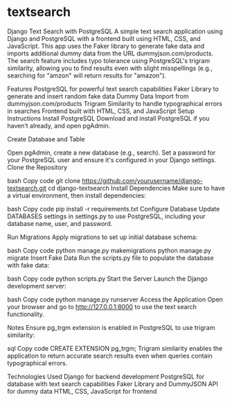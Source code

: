 # textsearch
Django Text Search with PostgreSQL
A simple text search application using Django and PostgreSQL with a frontend built using HTML, CSS, and JavaScript. This app uses the Faker library to generate fake data and imports additional dummy data from the URL dummyjson.com/products. The search feature includes typo tolerance using PostgreSQL's trigram similarity, allowing you to find results even with slight misspellings (e.g., searching for "amzon" will return results for "amazon").

Features
PostgreSQL for powerful text search capabilities
Faker Library to generate and insert random fake data
Dummy Data Import from dummyjson.com/products
Trigram Similarity to handle typographical errors in searches
Frontend built with HTML, CSS, and JavaScript
Setup Instructions
Install PostgreSQL
Download and install PostgreSQL if you haven’t already, and open pgAdmin.

Create Database and Table

Open pgAdmin, create a new database (e.g., search).
Set a password for your PostgreSQL user and ensure it's configured in your Django settings.
Clone the Repository

bash
Copy code
git clone https://github.com/yourusername/django-textsearch.git
cd django-textsearch
Install Dependencies
Make sure to have a virtual environment, then install dependencies:

bash
Copy code
pip install -r requirements.txt
Configure Database
Update DATABASES settings in settings.py to use PostgreSQL, including your database name, user, and password.

Run Migrations
Apply migrations to set up initial database schema:

bash
Copy code
python manage.py makemigrations
python manage.py migrate
Insert Fake Data
Run the scripts.py file to populate the database with fake data:

bash
Copy code
python scripts.py
Start the Server
Launch the Django development server:

bash
Copy code
python manage.py runserver
Access the Application
Open your browser and go to http://127.0.0.1:8000 to use the text search functionality.

Notes
Ensure pg_trgm extension is enabled in PostgreSQL to use trigram similarity:

sql
Copy code
CREATE EXTENSION pg_trgm;
Trigram similarity enables the application to return accurate search results even when queries contain typographical errors.

Technologies Used
Django for backend development
PostgreSQL for database with text search capabilities
Faker Library and DummyJSON API for dummy data
HTML, CSS, JavaScript for frontend
